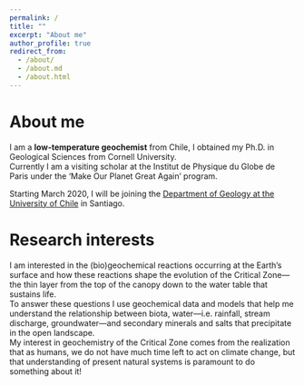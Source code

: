 ```yaml
---
permalink: /
title: ""
excerpt: "About me"
author_profile: true
redirect_from: 
  - /about/
  - /about.md
  - /about.html
---
```

About me
======

I am a **low-temperature geochemist** from Chile, I obtained my Ph.D. in Geological Sciences from Cornell University.<br>
Currently I am a visiting scholar at the Institut de Physique du Globe de Paris under the ‘Make Our Planet Great Again’ program.

Starting March 2020, I will be joining the <a href="http://www.geologia.uchile.cl">Department of Geology at the University of Chile</a> in Santiago. 

Research interests
======

I am interested in the (bio)geochemical reactions occurring at the Earth’s surface and how these reactions shape the evolution of the Critical Zone—the thin layer from the top of the canopy down to the water table that sustains life. <br>
To answer these questions I use geochemical data and models that help me understand the relationship between biota, water—i.e. rainfall, stream discharge, groundwater—and secondary minerals and salts that precipitate in the open landscape. <br>
My interest in geochemistry of the Critical Zone comes from the realization that as humans, we do not have much time left to act on climate change, but that understanding of present natural systems is paramount to do something about it!
